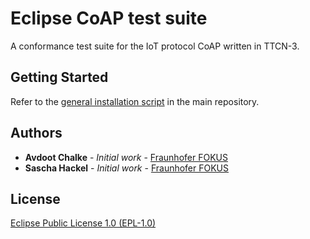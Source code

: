 # Eclipse CoAP test suite

A conformance test suite for the IoT protocol CoAP written in TTCN-3.

## Getting Started

Refer to the [general installation script](https://github.com/eclipse/iottestware/blob/master/INSTALL.md) in the main repository.

## Authors

* **Avdoot Chalke** - *Initial work* - [Fraunhofer FOKUS](https://www.fokus.fraunhofer.de/)
* **Sascha Hackel** - *Initial work* - [Fraunhofer FOKUS](https://www.fokus.fraunhofer.de/)

## License

[Eclipse Public License 1.0 (EPL-1.0)](https://opensource.org/licenses/EPL-1.0)

